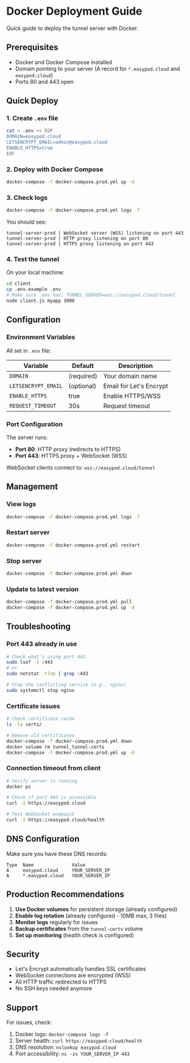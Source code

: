 # Docker Deployment Guide

Quick guide to deploy the tunnel server with Docker.

## Prerequisites

- Docker and Docker Compose installed
- Domain pointing to your server (A record for `*.easypod.cloud` and `easypod.cloud`)
- Ports 80 and 443 open

## Quick Deploy

### 1. Create `.env` file

```bash
cat > .env << EOF
DOMAIN=easypod.cloud
LETSENCRYPT_EMAIL=admin@easypod.cloud
ENABLE_HTTPS=true
EOF
```

### 2. Deploy with Docker Compose

```bash
docker-compose -f docker-compose.prod.yml up -d
```

### 3. Check logs

```bash
docker-compose -f docker-compose.prod.yml logs -f
```

You should see:
```
tunnel-server-prod | WebSocket server (WSS) listening on port 443
tunnel-server-prod | HTTP proxy listening on port 80
tunnel-server-prod | HTTPS proxy listening on port 443
```

### 4. Test the tunnel

On your local machine:
```bash
cd client
cp .env.example .env
# Make sure .env has: TUNNEL_SERVER=wss://easypod.cloud/tunnel
node client.js myapp 3000
```

## Configuration

### Environment Variables

All set in `.env` file:

| Variable | Default | Description |
|----------|---------|-------------|
| `DOMAIN` | (required) | Your domain name |
| `LETSENCRYPT_EMAIL` | (optional) | Email for Let's Encrypt |
| `ENABLE_HTTPS` | true | Enable HTTPS/WSS |
| `REQUEST_TIMEOUT` | 30s | Request timeout |

### Port Configuration

The server runs:
- **Port 80**: HTTP proxy (redirects to HTTPS)
- **Port 443**: HTTPS proxy + WebSocket (WSS)

WebSocket clients connect to: `wss://easypod.cloud/tunnel`

## Management

### View logs
```bash
docker-compose -f docker-compose.prod.yml logs -f
```

### Restart server
```bash
docker-compose -f docker-compose.prod.yml restart
```

### Stop server
```bash
docker-compose -f docker-compose.prod.yml down
```

### Update to latest version
```bash
docker-compose -f docker-compose.prod.yml pull
docker-compose -f docker-compose.prod.yml up -d
```

## Troubleshooting

### Port 443 already in use
```bash
# Check what's using port 443
sudo lsof -i :443
# or
sudo netstat -tlnp | grep :443

# Stop the conflicting service (e.g., nginx)
sudo systemctl stop nginx
```

### Certificate issues
```bash
# Check certificate cache
ls -la certs/

# Remove old certificates
docker-compose -f docker-compose.prod.yml down
docker volume rm tunnel_tunnel-certs
docker-compose -f docker-compose.prod.yml up -d
```

### Connection timeout from client
```bash
# Verify server is running
docker ps

# Check if port 443 is accessible
curl -I https://easypod.cloud

# Test WebSocket endpoint
curl -I https://easypod.cloud/health
```

## DNS Configuration

Make sure you have these DNS records:

```
Type  Name              Value
A     easypod.cloud     YOUR_SERVER_IP
A     *.easypod.cloud   YOUR_SERVER_IP
```

## Production Recommendations

1. **Use Docker volumes** for persistent storage (already configured)
2. **Enable log rotation** (already configured - 10MB max, 3 files)
3. **Monitor logs** regularly for issues
4. **Backup certificates** from the `tunnel-certs` volume
5. **Set up monitoring** (health check is configured)

## Security

- Let's Encrypt automatically handles SSL certificates
- WebSocket connections are encrypted (WSS)
- All HTTP traffic redirected to HTTPS
- No SSH keys needed anymore

## Support

For issues, check:
1. Docker logs: `docker-compose logs -f`
2. Server health: `curl https://easypod.cloud/health`
3. DNS resolution: `nslookup easypod.cloud`
4. Port accessibility: `nc -zv YOUR_SERVER_IP 443`
